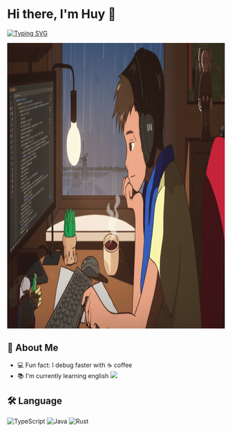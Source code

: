 # Hi there, I'm Huy 👋

[![Typing SVG](https://readme-typing-svg.herokuapp.com?size=17&duration=1200&color=F75C7E&lines=Software+Developer;;Always+Learning+New+Things)](https://git.io/typing-svg)

<img width="1385" height="661" alt="image" src="./image.png" />



## 🚀 About Me
- 💻 Fun fact: I debug faster with ☕ coffee  
- 📚 I'm currently learning english <img src="https://cdn-icons-png.flaticon.com/128/197/197484.png" width="17" />


## 🛠️ Language
![TypeScript](https://img.shields.io/badge/TypeScript-3178C6?style=for-the-badge&logo=typescript&logoColor=white)
![Java](https://img.shields.io/badge/Java-007396?style=for-the-badge&logo=java&logoColor=white)
![Rust](https://img.shields.io/badge/Rust-000000?style=for-the-badge&logo=rust&logoColor=white)
